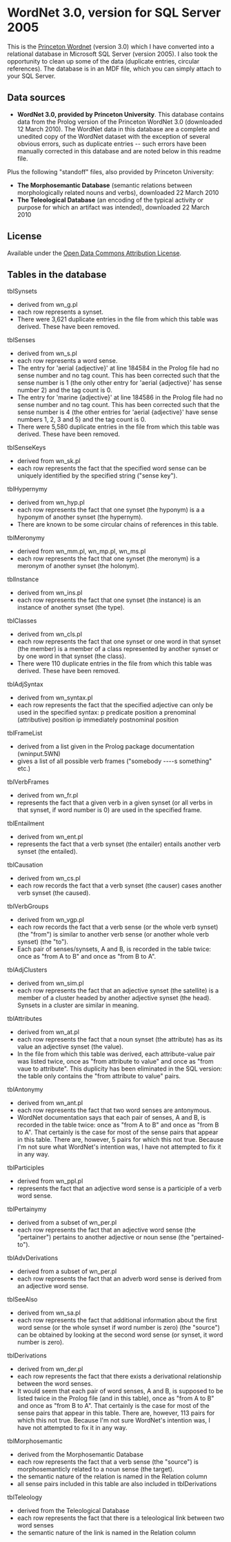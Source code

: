 # WordNet 3.0, version for SQL Server 2005

This is the [Princeton Wordnet](http://wordnet.princeton.edu/) (version 3.0) which I have converted into a relational database in Microsoft SQL Server (version 2005). I also took the opportunity to clean up some of the data (duplicate entries, circular references). The database is in an MDF file, which you can simply attach to your SQL Server.

## Data sources

- **WordNet 3.0, provided by Princeton University**. This database contains data from the Prolog version of the Princeton WordNet 3.0 (downloaded 12 March 2010). The WordNet data in this database are a complete and unedited copy of the WordNet dataset with the exception of several obvious errors, such as duplicate entries -- such errors have been manually corrected in this database and are noted below in this readme file.

Plus the following "standoff" files, also provided by Princeton University:
- **The Morphosemantic Database** (semantic relations between morphologically related nouns and verbs), downloaded 22 March 2010
- **The Teleological Database** (an encoding of the typical activity or purpose for which an artifact was intended), downloaded 22 March 2010

## License

Available under the [Open Data Commons Attribution License](http://opendatacommons.org/licenses/by/summary/).

## Tables in the database

tblSynsets
- derived from wn_g.pl
- each row represents a synset.
- There were 3,621 duplicate entries in the file from which this table was derived. These have been removed.

tblSenses
- derived from wn_s.pl
- each row represents a word sense.
- The entry for 'aerial {adjective}' at line 184584 in the Prolog file had no sense number and no tag count. This has been corrected such that the sense number is 1 (the only other entry for 'aerial {adjective}' has sense number 2) and the tag count is 0.
- The entry for 'marine {adjective}' at line 184586 in the Prolog file had no sense number and no tag count. This has been corrected such that the sense number is 4 (the other entries for 'aerial {adjective}' have sense numbers 1, 2, 3 and 5) and the tag count is 0.
- There were 5,580 duplicate entries in the file from which this table was derived. These have been removed.

tblSenseKeys
- derived from wn_sk.pl
- each row represents the fact that the specified word sense can be uniquely identified by the specified string ("sense key").

tblHypernymy
- derived from wn_hyp.pl
- each row represents the fact that one synset (the hyponym) is a a hyponym of another synset (the hypernym).
- There are known to be some circular chains of references in this table.

tblMeronymy
- derived from wn_mm.pl, wn_mp.pl, wn_ms.pl
- each row represents the fact that one synset (the meronym) is a meronym of another synset (the holonym).

tblInstance
- derived from wn_ins.pl
- each row represents the fact that one synset (the instance) is an instance of another synset (the type).

tblClasses
- derived from wn_cls.pl
- each row represents the fact that one synset or one word in that synset (the member) is a member of a class represented by another synset or by one word in that synset (the class).
- There were 110 duplicate entries in the file from which this table was derived. These have been removed.

tblAdjSyntax
- derived from wn_syntax.pl
- each row represents the fact that the specified adjective can only be used in the specified syntax:
	p	predicate position
	a	prenominal (attributive) position
	ip	immediately postnominal position

tblFrameList
- derived from a list given in the Prolog package documentation (wninput.5WN)
- gives a list of all possible verb frames ("somebody ----s something" etc.)

tblVerbFrames
- derived from wn_fr.pl
- represents the fact that a given verb in a given synset (or all verbs in that synset, if word number is 0) are used in the specified frame.

tblEntailment
- derived from wn_ent.pl
- represents the fact that a verb synset (the entailer) entails another verb synset (the entailed).

tblCausation
- derived from wn_cs.pl
- each row records the fact that a verb synset (the causer) cases another verb synset (the caused).

tblVerbGroups
- derived from wn_vgp.pl
- each row records the fact that a verb sense (or the whole verb synset) (the "from") is similar to another verb sense (or another whole verb synset) (the "to").
- Each pair of senses/synsets, A and B, is recorded in the table twice: once as "from A to B" and once as "from B to A".

tblAdjClusters
- derived from wn_sim.pl
- each row represents the fact that an adjective synset (the satellite) is a member of a cluster headed by another adjective synset (the head). Synsets in a cluster are similar in meaning.

tblAttributes
- derived from wn_at.pl
- each row represents the fact that a noun synset (the attribute) has as its value an adjective synset (the value).
- In the file from which this table was derived, each attribute-value pair was listed twice, once as "from attribute to value" and once as "from vaue to attribute". This duplicity has been eliminated in the SQL version: the table only contains the "from attribute to value" pairs.

tblAntonymy
- derived from wn_ant.pl
- each row represents the fact that two word senses are antonymous.
- WordNet documentation says that each pair of senses, A and B, is recorded in the table twice: once as "from A to B" and once as "from B to A". That certainly is the case for most of the sense pairs that appear in this table. There are, however, 5 pairs for which this not true. Because I'm not sure what WordNet's intention was, I have not attempted to fix it in any way.

tblParticiples
- derived from wn_ppl.pl
- represents the fact that an adjective word sense is a participle of a verb word sense.

tblPertainymy
- derived from a subset of wn_per.pl
- each row represents the fact that an adjective word sense (the "pertainer") pertains to another adjective or noun sense (the "pertained-to").

tblAdvDerivations
- derived from a subset of wn_per.pl
- each row represents the fact that an adverb word sense is derived from an adjective word sense.

tblSeeAlso
- derived from wn_sa.pl
- each row represents the fact that additional information about the first word sense (or the whole synset if word number is zero) (the "source") can be obtained by looking at the second word sense (or synset, it word number is zero).

tblDerivations
- derived from wn_der.pl
- each row represents the fact that there exists a derivational relationship between the word senses.
- It would seem that each pair of word senses, A and B, is supposed to be listed twice in the Prolog file (and in this table), once as "from A to B" and once as "from B to A". That certainly is the case for most of the sense pairs that appear in this table. There are, however, 113 pairs for which this not true. Because I'm not sure WordNet's intention was, I have not attempted to fix it in any way.

tblMorphosemantic
- derived from the Morphosemantic Database
- each row represents the fact that a verb sense (the "source") is morphosemanticly related to a noun sense (the target).
- the semantic nature of the relation is named in the Relation column
- all sense pairs included in this table are also included in tblDerivations

tblTeleology
- derived from the Teleological Database
- each row represents the fact that there is a teleological link between two word senses
- the semantic nature of the link is named in the Relation column
